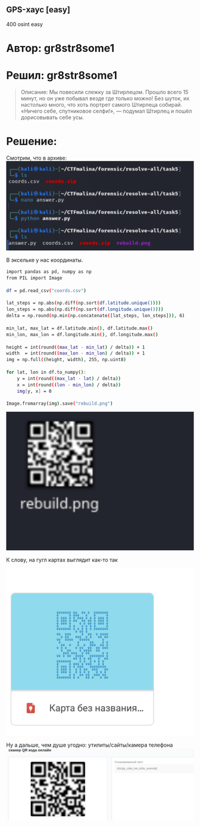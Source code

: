 ## GPS-хаус [easy]
400
osint easy

# Автор: gr8str8some1
# Решил: gr8str8some1

> Описание: Мы повесили слежку за Штирлецом. Прошло всего 15 минут, но он уже побывал везде где только можно! Без шуток, их настолько много, что хоть портрет самого Штирлеца собирай.<br>
«Ничего себе, спутниковое селфи!», — подумал Штирлец и пошёл дорисовывать себе усы.

# Решение:
Смотрим, что в архиве:<br>
![img.png](images/img.png)

В эксельке у нас координаты. <br>
```bash
import pandas as pd, numpy as np
from PIL import Image

df = pd.read_csv("coords.csv")

lat_steps = np.abs(np.diff(np.sort(df.latitude.unique())))
lon_steps = np.abs(np.diff(np.sort(df.longitude.unique())))
delta = np.round(np.min(np.concatenate([lat_steps, lon_steps])), 6)

min_lat, max_lat = df.latitude.min(), df.latitude.max()
min_lon, max_lon = df.longitude.min(), df.longitude.max()

height = int(round((max_lat - min_lat) / delta)) + 1
width  = int(round((max_lon - min_lon) / delta)) + 1
img = np.full((height, width), 255, np.uint8)

for lat, lon in df.to_numpy():
    y = int(round((max_lat - lat) / delta))
    x = int(round((lon - min_lon) / delta))
    img[y, x] = 0

Image.fromarray(img).save("rebuild.png")
```

![img_1.png](images/img_1.png)

К слову, на гугл картах выглядит как-то так<br>

![img_2.png](images/img_2.png)

Ну а дальше, чем душе угодно: утилиты/сайты/камера телефона<br>
![img_3.png](images/img_3.png)